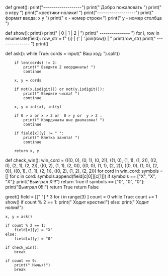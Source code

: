 def greet():
    print("-------------------")
    print("  Добро пожаловать ")
    print("      в игру       ")
    print("  крестики-нолики! ")
    print("-------------------")
    print(" формат ввода: x y ")
    print(" x - номер строки  ")
    print(" y - номер столбца ")

def show():
    print()
    print("    | 0 | 1 | 2 | ")
    print("  --------------- ")
    for i, row in enumerate(field):
        row_str = f"  {i} | {' | '.join(row)} | "
        print(row_str)
        print("  --------------- ")
    print()

def ask():
    while True:
        cords = input("         Ваш ход: ").split()
        
        if len(cords) != 2:
            print(" Введите 2 координаты! ")
            continue
        
        x, y = cords
        
        if not(x.isdigit()) or not(y.isdigit()):
            print(" Введите числа! ")
            continue
        
        x, y = int(x), int(y)
        
        if 0 > x or x > 2 or  0 > y or  y > 2 :
            print(" Координаты вне диапазона! ")
            continue
        
        if field[x][y] != " ":
            print(" Клетка занята! ")
            continue
        
        return x, y
            
def check_win():
    win_cord = (((0, 0), (0, 1), (0, 2)), ((1, 0), (1, 1), (1, 2)), ((2, 0), (2, 1), (2, 2)),
                ((0, 2), (1, 1), (2, 0)), ((0, 0), (1, 1), (2, 2)), ((0, 0), (1, 0), (2, 0)),
                ((0, 1), (1, 1), (2, 1)), ((0, 2), (1, 2), (2, 2)))
    for cord in win_cord:
        symbols = []
        for c in cord:
            symbols.append(field[c[0]][c[1]])
        if symbols == ["X", "X", "X"]:
            print("Выиграл X!!!")
            return True
        if symbols == ["0", "0", "0"]:
            print("Выиграл 0!!!")
            return True
    return False

greet()
field = [[" "] * 3 for i in range(3) ]
count = 0
while True:
    count += 1
    show()
    if count % 2 == 1:
        print(" Ходит крестик!")
    else:
        print(" Ходит нолик!")
    
    x, y = ask()
    
    if count % 2 == 1:
        field[x][y] = "X"
    else:
        field[x][y] = "0"
    
    if check_win():
        break
    
    if count == 9:
        print(" Ничья!")
        break
